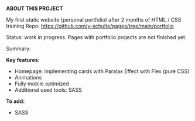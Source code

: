 **ABOUT THIS PROJECT**

My first static website (personal portfolio) after 2 months of HTML / CSS training
Repo: https://github.com/y-schulte/pages/tree/main/portfolio

Status: work in progress. Pages with portfolio projects are not finished yet.  

Summary:

**Key features:**

- Homepage: implementing cards with Paralax Effect with Flex (pure CSS)
- Animations
- Fully mobile optimized
- Additional used tools: SASS

**To add:**

- SASS
